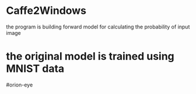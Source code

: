 # Caffe2Windows

the program is building forward model for calculating the
probability of input image

the original model is trained using MNIST data
=======
#orion-eye
